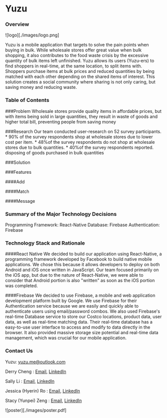 # Yuzu

### Overview
![logo][./images/logo.png]

Yuzu is a mobile application that targets to solve the pain points when buying in bulk. While wholesale stores offer great value when bulk shopping, it also contributes to the food waste crisis by the excessive quantity of bulk items left unfinished. Yuzu allows its users (Yuzu-ers) to find shoppers in real-time, at the same location, to split items with. Shoppers purchase items at bulk prices and reduced quantities by being matched with each other depending on the shared items of interest. This solution creates a social community where sharing is not only caring, but saving money and reducing waste.

### Table of Contents

###Problem
Wholesale stores provide quality items in affordable prices, but with items being sold in large quantities, they result in waste of goods and higher total bill, preventing people from saving money

###Research
Our team conducted user-research on 52 survey participants. 
	* 90% of the survey respondents shop at wholesale stores due to lower cost per item. 
	* 48%of the survey respondents do not shop at wholesale stores due to bulk quantities. 
	* 40%of the survey respondents reported. disposing of goods purchased in bulk quantities

###Solution

###Features

####Add

####Match

####Message

### Summary of the Major Technology Decisions
Programming Framework: React-Native
Database: Firebase
Authentication: Firebase

### Technology Stack and Rationale
####React Native
We decided to build our application using React-Native, a programming framework developed by Facebook to build native mobile applications. We chose this because it allows developers to deploy on both Android and iOS once written in JavaScript. Our team focused primarily on the iOS app, but due to the nature of React-Native, we were able to consider that Android portion is also "written" as soon as the iOS portion was completed.

####Firebase
We decided to use Firebase, a mobile and web application development platform built by Google. We use Firebase for their Authentication service because we are easily and quickly able to authenticate users using email/password combos. We also used Firebase's real-time Database service to store our Costco locations, product data, user data, as well as real-time matching data. Their real-time database has a easy-to-use user interface to access and modify to data directly in the browser. It also provided massive storage size potential and real-time data management, which was crucial for our mobile application.

### Contact Us
Yuzu: yuzu.me@outlook.com

Derry Cheng : [Email](derryc09@uw.edu), [LinkedIn](https://www.linkedin.com/in/derrycheng/)

Sally Li : [Email](lisally@uw.edu), [LinkedIn](https://www.linkedin.com/in/lisally95/)

Jessica (Hyerin) Ro : [Email](jessro95@uw.edu), [LinkedIn](https://www.linkedin.com/in/jessicahyerinro/)

Stacy (Yunpei) Zeng : [Email](stacyz@uw.edu), [LinkedIn](https://www.linkedin.com/in/yunpeizeng/)



![poster][./images/poster.pdf]